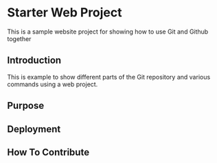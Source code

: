 # Starter Web Project

This is a sample website project for showing how to use Git and Github together

## Introduction

This is example to show different parts of the Git repository and various commands using a web project.

## Purpose

## Deployment

## How To Contribute